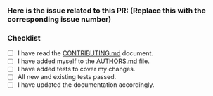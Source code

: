 <!--
Please provide a related issue number if applicable. If not, please create one first.
-->

### Here is the issue related to this PR: (Replace this with the corresponding issue number)

<!--
Replace This Text:
Include a description of the PR.

What does it do? Why is it necessary? What problem does it solve?
-->

### Checklist

- [ ] I have read the [CONTRIBUTING.md](/CONTRIBUTING.md) document.
- [ ] I have added myself to the [AUTHORS.md](/AUTHORS.md) file.
- [ ] I have added tests to cover my changes.
- [ ] All new and existing tests passed.
- [ ] I have updated the documentation accordingly.
